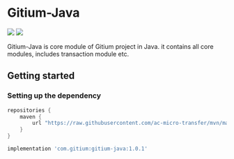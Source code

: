 # Gitium-Java

[![](https://img.shields.io/github/release/ac-micro-transfer/gitium-java.svg)](https://github.com/ac-micro-transfer/gitium-java/tree/v1.0.1) [![](https://img.shields.io/github/release/ac-micro-transfer/gitium-java.svg?label=maven)](https://github.com/ac-micro-transfer/mvn/tree/master/repository/releases/com/gitium/gitium-java)

Gitium-Java is core module of Gitium project in Java. it contains all core modules, includes transaction module etc.

## Getting started

### Setting up the dependency

```groovy
repositories {
    maven {
        url "https://raw.githubusercontent.com/ac-micro-transfer/mvn/master/repository/releases"
    }
}
```

```groovy
implementation 'com.gitium:gitium-java:1.0.1'
```
